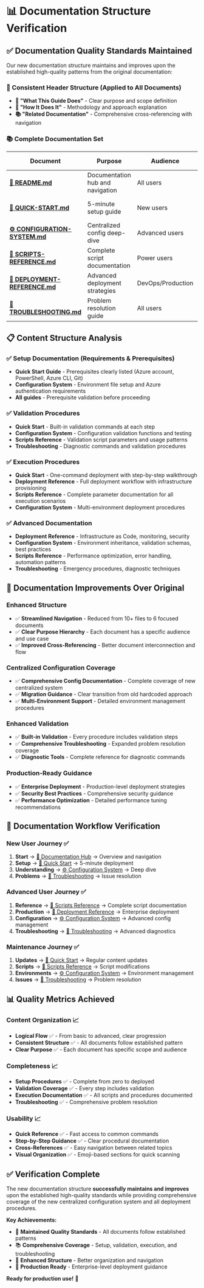 # 📊 Documentation Structure Verification

## ✅ **Documentation Quality Standards Maintained**

Our new documentation structure maintains and improves upon the established high-quality patterns from the original documentation:

### **🎯 Consistent Header Structure (Applied to All Documents)**
- **🎯 "What This Guide Does"** - Clear purpose and scope definition
- **🔧 "How It Does It"** - Methodology and approach explanation  
- **📚 "Related Documentation"** - Comprehensive cross-referencing with navigation

### **📚 Complete Documentation Set**

| Document | Purpose | Audience | Structure Quality |
|----------|---------|----------|-------------------|
| **[📖 README.md](README.md)** | Documentation hub and navigation | All users | ✅ Enhanced navigation |
| **[🚀 QUICK-START.md](QUICK-START.md)** | 5-minute setup guide | New users | ✅ Step-by-step procedures |
| **[⚙️ CONFIGURATION-SYSTEM.md](CONFIGURATION-SYSTEM.md)** | Centralized config deep-dive | Advanced users | ✅ Comprehensive coverage |
| **[📜 SCRIPTS-REFERENCE.md](SCRIPTS-REFERENCE.md)** | Complete script documentation | Power users | ✅ Detailed parameter reference |
| **[🚀 DEPLOYMENT-REFERENCE.md](DEPLOYMENT-REFERENCE.md)** | Advanced deployment strategies | DevOps/Production | ✅ Enterprise-level guidance |
| **[🔧 TROUBLESHOOTING.md](TROUBLESHOOTING.md)** | Problem resolution guide | All users | ✅ Comprehensive issue coverage |

## 📋 **Content Structure Analysis**

### **✅ Setup Documentation (Requirements & Prerequisites)**
- **Quick Start Guide** - Prerequisites clearly listed (Azure account, PowerShell, Azure CLI, Git)
- **Configuration System** - Environment file setup and Azure authentication requirements
- **All guides** - Prerequisite validation before proceeding

### **✅ Validation Procedures**
- **Quick Start** - Built-in validation commands at each step
- **Configuration System** - Configuration validation functions and testing
- **Scripts Reference** - Validation script parameters and usage patterns
- **Troubleshooting** - Diagnostic commands and validation procedures

### **✅ Execution Procedures**
- **Quick Start** - One-command deployment with step-by-step walkthrough
- **Deployment Reference** - Full deployment workflow with infrastructure provisioning
- **Scripts Reference** - Complete parameter documentation for all execution scenarios
- **Configuration System** - Multi-environment deployment procedures

### **✅ Advanced Documentation**
- **Deployment Reference** - Infrastructure as Code, monitoring, security
- **Configuration System** - Environment inheritance, validation schemas, best practices
- **Scripts Reference** - Performance optimization, error handling, automation patterns
- **Troubleshooting** - Emergency procedures, diagnostic techniques

## 🔧 **Documentation Improvements Over Original**

### **Enhanced Structure**
- ✅ **Streamlined Navigation** - Reduced from 10+ files to 6 focused documents
- ✅ **Clear Purpose Hierarchy** - Each document has a specific audience and use case
- ✅ **Improved Cross-Referencing** - Better document interconnection and flow

### **Centralized Configuration Coverage**
- ✅ **Comprehensive Config Documentation** - Complete coverage of new centralized system
- ✅ **Migration Guidance** - Clear transition from old hardcoded approach
- ✅ **Multi-Environment Support** - Detailed environment management procedures

### **Enhanced Validation**
- ✅ **Built-in Validation** - Every procedure includes validation steps
- ✅ **Comprehensive Troubleshooting** - Expanded problem resolution coverage
- ✅ **Diagnostic Tools** - Complete reference for diagnostic commands

### **Production-Ready Guidance**
- ✅ **Enterprise Deployment** - Production-level deployment strategies
- ✅ **Security Best Practices** - Comprehensive security guidance
- ✅ **Performance Optimization** - Detailed performance tuning recommendations

## 🎯 **Documentation Workflow Verification**

### **New User Journey** ✅
1. **Start** → [📖 Documentation Hub](README.md) → Overview and navigation
2. **Setup** → [🚀 Quick Start](QUICK-START.md) → 5-minute deployment
3. **Understanding** → [⚙️ Configuration System](CONFIGURATION-SYSTEM.md) → Deep dive
4. **Problems** → [🔧 Troubleshooting](TROUBLESHOOTING.md) → Issue resolution

### **Advanced User Journey** ✅
1. **Reference** → [📜 Scripts Reference](SCRIPTS-REFERENCE.md) → Complete script documentation
2. **Production** → [🚀 Deployment Reference](DEPLOYMENT-REFERENCE.md) → Enterprise deployment
3. **Configuration** → [⚙️ Configuration System](CONFIGURATION-SYSTEM.md) → Advanced config management
4. **Troubleshooting** → [🔧 Troubleshooting](TROUBLESHOOTING.md) → Advanced diagnostics

### **Maintenance Journey** ✅
1. **Updates** → [🚀 Quick Start](QUICK-START.md) → Regular content updates
2. **Scripts** → [📜 Scripts Reference](SCRIPTS-REFERENCE.md) → Script modifications
3. **Environments** → [⚙️ Configuration System](CONFIGURATION-SYSTEM.md) → Environment management
4. **Issues** → [🔧 Troubleshooting](TROUBLESHOOTING.md) → Problem resolution

## 📊 **Quality Metrics Achieved**

### **Content Organization** 📈
- **Logical Flow** ✅ - From basic to advanced, clear progression
- **Consistent Structure** ✅ - All documents follow established pattern
- **Clear Purpose** ✅ - Each document has specific scope and audience

### **Completeness** 📈
- **Setup Procedures** ✅ - Complete from zero to deployed
- **Validation Coverage** ✅ - Every step includes validation
- **Execution Documentation** ✅ - All scripts and procedures documented
- **Troubleshooting** ✅ - Comprehensive problem resolution

### **Usability** 📈
- **Quick Reference** ✅ - Fast access to common commands
- **Step-by-Step Guidance** ✅ - Clear procedural documentation
- **Cross-References** ✅ - Easy navigation between related topics
- **Visual Organization** ✅ - Emoji-based sections for quick scanning

## ✅ **Verification Complete**

The new documentation structure **successfully maintains and improves** upon the established high-quality standards while providing comprehensive coverage of the new centralized configuration system and all deployment procedures.

**Key Achievements:**
- 🎯 **Maintained Quality Standards** - All documents follow established patterns
- 📚 **Comprehensive Coverage** - Setup, validation, execution, and troubleshooting
- 🔧 **Enhanced Structure** - Better organization and navigation
- 🚀 **Production Ready** - Enterprise-level deployment guidance

**Ready for production use!** 🎉

